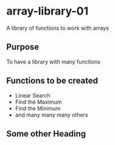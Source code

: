 # array-library-01
A library of functions to work with arrays

## Purpose
To have a library with many functions

## Functions to be created

* Linear Search
* Find the Maximum
* Find the Minimum
* and many many many others


## Some other Heading
